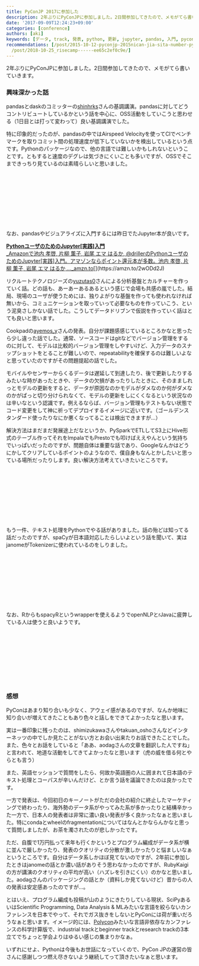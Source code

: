 ```yaml
---
title: PyConJP 2017に参加した
description: 2年ぶりにPyConJPに参加しました。2日間参加してきたので、メモがてら書いていきます。
date: '2017-09-09T12:24:23+09:00'
categories: [conference]
authors: [aki]
keywords: [データ, track, 発表, python, 更新, jupyter, pandas, 入門, pycon, 編成]
recommendations: [/post/2015-10-12-pyconjp-2015nican-jia-sita-number-pyconjp/, /post/2014-01-18-ke-xue-ji-suan-niokerujun-zhi-hua-aruihanazepythongazhao-shi-nita-yan-yu-nosieawoduo-tuteiruka/,
  /post/2018-10-25_risecamp------ee65c2ef0c9e/]
---
```


2年ぶりにPyConJPに参加しました。2日間参加してきたので、メモがてら書いていきます。

### 興味深かった話

pandasとdaskのコミッターの[shinhrks](https://twitter.com/sinhrks)さんの基調講演。pandasに対してどうコントリビュートしているかという話を中心に、OSS活動をしていこうと思わせる（1日目とは打って変わって）良い基調講演でした。

特に印象的だったのが、pandasの中ではAirspeed Velocityを使ってCIでベンチマークを取りコミット間の処理速度が低下していないかを検出しているという点です。Pythonのパッケージなので、他の言語では難しいかもしれないということです。ともすると速度のデグレは気づきにくいことも多いですが、OSSでそこまできっちり見ているのは素晴らしいと思いました。

<div class="iframely-embed"><div class="iframely-responsive" style="height: 140px; padding-bottom: 0;"><a href="https://github.com/airspeed-velocity/asv" data-iframely-url="//cdn.iframe.ly/u7lLP8Q?card=small"></a></div></div><script async src="//cdn.iframe.ly/embed.js" charset="utf-8"></script>

なお、pandasやビジュアライズに入門するには昨日でたJupyter本が良いです。

[**PythonユーザのためのJupyter\[実践\]入門**  
_Amazonで池内 孝啓, 片柳 薫子, 岩尾 エマ はるか, @drillerのPythonユーザのためのJupyter\[実践\]入門。アマゾンならポイント還元本が多数。池内 孝啓, 片柳 薫子, 岩尾 エマ はるか,…_amzn.to](https://amzn.to/2wODd2J "https://amzn.to/2wODd2J")[](https://amzn.to/2wODd2J)

リクルートテクノロジーズの[yuzutas0](https://twitter.com/yuzutas0)さんによる分析基盤とカルチャーを作っていく話。どの話も、あーあーあるあるという感じで会場も共感の嵐でした。結局、現場のユーザが使うためには、独りよがりな基盤を作っても使われなければ無いから、コミュニケーションを取っていって必要なものを作っていこう、という泥臭さしかない話でした。こうしてデータドリブンで仮説を作っていく話はとても良いと思います。

Cookpadの[ayemos\_y](https://twitter.com/ayemos_y)さんの発表。自分が課題感感じているところかなと思ったら少し違った話でした。通常、ソースコードはgitなどでバージョン管理をするのに対して、モデルは比較的バージョン管理をしやすいけど、入力データのスナップショットをとることが難しいので、repeatabilityを確保するのは難しいよなと思っていたのですがその問題提起の話でした。

モバイルやセンサーからくるデータは遅延して到達したり、後で更新したりするみたいな時があったときや、データの欠損があったりしたときに、そのまましれっとモデルの更新をすると、データが原因なのかモデルがダメなのか何がダメなのかがぱっと切り分けられなくて、モデルの更新をしにくくなるという状況なのは辛いなという認識です。例えるならば、バージョン管理もテストもない状態でコード変更をして神に祈ってデプロイするイメージに近いです。（ゴールデンスタンダード使ったりなにか悪くなってることは検出できますが…）

解決方法はまだまだ発展途上だなというか、PySparkでETLしてS3上にHive形式のテーブル作ってそれをImpalaでもPrestoでも叩けばええやんという気持ちでいっぱいだったのですが、問題自体は重要な話であり、Googleなんかはどうにかしてクリアしているポイントのようなので、僕自身もなんとかしたいと思っている場所だったりします。良い解決方法考えていきたいところです。

<div class="iframely-embed"><div class="iframely-responsive" style="height: 140px; padding-bottom: 0;"><a href="https://pycon.jp/2017/ja/schedule/presentation/5/" data-iframely-url="//cdn.iframe.ly/2KVfLfr?card=small"></a></div></div><script async src="//cdn.iframe.ly/embed.js" charset="utf-8"></script>

もう一件、テキスト処理をPythonでやる話がありました。話の殆どは知ってる話だったのですが、spaCyが日本語対応したらしいよという話を聞いて、実はjanomeがTokenizerに使われているのをしりました。

<div class="iframely-embed"><div class="iframely-responsive" style="height: 140px; padding-bottom: 0;"><a href="https://github.com/explosion/spaCy" data-iframely-url="//cdn.iframe.ly/ECM6Oez?card=small"></a></div></div><script async src="//cdn.iframe.ly/embed.js" charset="utf-8"></script>

なお、RからもspacyRというwrapperを使えるようでopenNLPとrJavaに疲弊している人は使うと良いようです。

<div class="iframely-embed"><div class="iframely-responsive" style="height: 140px; padding-bottom: 0;"><a href="https://github.com/quanteda/spacyr" data-iframely-url="//cdn.iframe.ly/Sm0nxaE?card=small"></a></div></div><script async src="//cdn.iframe.ly/embed.js" charset="utf-8"></script>

### 感想

PyConはあまり知り合いも少なく、アウェイ感があるのですが、なんか地味に知り合いが増えてきたこともあり色々と話しをできてよかったなと思います。

実は一番印象に残ったのは、shimizukawaさんやtakuan\_oshoさんなどインターネッツの中でしか見たことがない方とお会い出来たりお話できたことでした。また、色々とお話をしていると「ああ、aodagさんの文章を翻訳した人ですね」と言われて、地道な活動をしてきてよかったなと思います（虎の威を借る何とやらとも言う）

また、英語セッションで質問をしたら、何故か英語圏の人に囲まれて日本語のテキスト処理とコーパスが辛いんだけど、とか言う話を議論できたのは良かったです。

一方で発表は、今回初日のキーノートがただの会社の紹介に終止したマーケティングで終わったり、海外勢のデータ系がやってみた系が多かったりと結構辛かった一方で、日本人の発表者は非常に濃い良い発表が多く良かったなぁと思いました。特にcondaとwheelのfragmentationについてはなんとかならんかなと思って質問しましたが、お茶を濁されたのが悲しかったです。

ただ、自腹で1万円払って来年も行くかというとプログラム編成がデータ系が横に並んで厳しかったり、発表のクオリティの分散が激しかったりと悩ましいなぁというところです。自分はデータ系しかほぼ見てないのですが、2年前に参加したときはjanomeの話とか濃い話がありそう思わなかったのですが、RubyKaigiの方が講演のクオリティの平均が高い（ハズレを引きにくい）のかなと思いました。aodagさんのパッケージングの話とか（資料しか見てないけど）昔からの人の発表は安定感あったのですが…。

とはいえ、プログラム編成も投稿が山のようにきたりしている現状、SciPyあるいはScientific Programming, Data Analysis & MLみたいな言語を絞らないカンファレンスを日本でやって、それでガス抜きをしないとPyConには荷が重いだろうなぁと思います。イメージ的には、[Polycon](http://polycon.io/)みたいな言語非依存なカンファレンスの科学計算版で、industrial trackとbeginner trackとresearch trackの3本立てでちょっと学会よりはゆるい感じの集まりかなぁ。

いずれにせよ、Pythonは今後もお世話になっていくので、PyCon JPの運営の皆さんに感謝しつつ燃え尽きないよう継続してって頂きたいなぁと思います。
